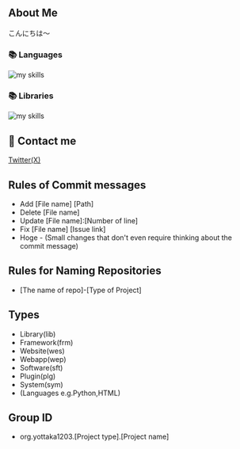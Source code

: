 ## About Me
こんにちは～<br>
### 📚 Languages
<img alt="my skills" src="https://skillicons.dev/icons?theme=&perline=8&i=html,css,cs,js,java,python" /> <br>
### 📚 Libraries
<img alt="my skills" src="https://skillicons.dev/icons?theme=&perline=8&i=bootstrap" /> <br>
## 📨 Contact me
[Twitter(X)](https://twitter.com/yottaka1203)
## Rules of Commit messages
- Add [File name] [Path]
- Delete [File name]
- Update [File name]:[Number of line]
- Fix [File name] [Issue link]
- Hoge - (Small changes that don't even require thinking about the commit message)
## Rules for Naming Repositories
- [The name of repo]-[Type of Project]
## Types
- Library(lib)
- Framework(frm)
- Website(wes)
- Webapp(wep)
- Software(sft)
- Plugin(plg)
- System(sym)
- (Languages e.g.Python,HTML)
## Group ID
- org.yottaka1203.[Project type].[Project name]
